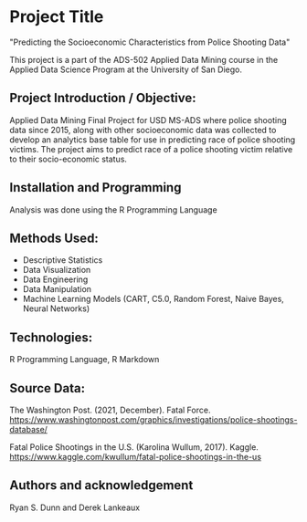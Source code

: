 # Project Title
 "Predicting the Socioeconomic Characteristics from Police Shooting Data"
 
 This project is a part of the ADS-502 Applied Data Mining course in the Applied Data Science Program at the University of San Diego. 
 

## Project Introduction / Objective:
Applied Data Mining Final Project for USD MS-ADS where police shooting data since 2015, along with other socioeconomic data was collected to develop an analytics base table for use in predicting race of police shooting victims. The project aims to predict race of a police shooting victim relative to their socio-economic status. 

## Installation and Programming
Analysis was done using the R Programming Language

## Methods Used:
* Descriptive Statistics
* Data Visualization
* Data Engineering
* Data Manipulation
* Machine Learning Models (CART, C5.0, Random Forest, Naive Bayes, Neural Networks)

## Technologies:
R Programming Language, R Markdown

## Source Data:
The Washington Post. (2021, December). Fatal Force. https://www.washingtonpost.com/graphics/investigations/police-shootings-database/ 

Fatal Police Shootings in the U.S. (Karolina Wullum, 2017).  Kaggle. https://www.kaggle.com/kwullum/fatal-police-shootings-in-the-us 

## Authors and acknowledgement
Ryan S. Dunn and Derek Lankeaux

